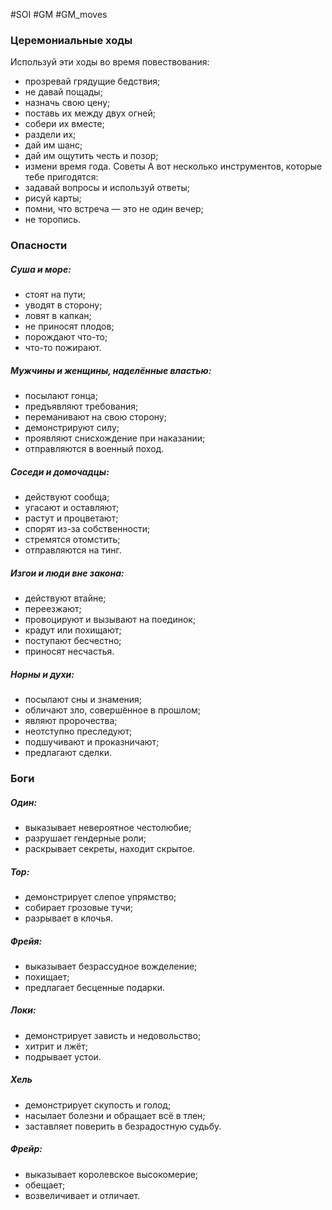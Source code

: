 #SOI #GM #GM_moves 

### Церемониальные ходы

Используй эти ходы во время повествования: 
-  прозревай грядущие бедствия; 
-  не давай пощады; 
-  назначь свою цену; 
-  поставь их между двух огней; 
-  собери их вместе; 
-  раздели их; 
-  дай им шанс; 
-  дай им ощутить честь и позор; 
-  измени время года. Советы А вот несколько инструментов, которые тебе пригодятся: 
-  задавай вопросы и используй ответы; 
-  рисуй карты; 
-  помни, что встреча — это не один вечер; 
-  не торопись.

### Опасности
##### Суша и море: 
-  стоят на пути; 
-  уводят в сторону; 
-  ловят в капкан; 
-  не приносят плодов; 
-  порождают что-то; 
-  что-то пожирают. 
##### Мужчины и женщины, наделëнные властью: 
-  посылают гонца; 
-  предъявляют требования; 
-  переманивают на свою сторону; 
-  демонстрируют силу; 
-  проявляют снисхождение при наказании; 
-  отправляются в военный поход. 

##### Соседи и домочадцы: 
-  действуют сообща; 
-  угасают и оставляют; 
-  растут и процветают; 
-  спорят из-за собственности; 
-  стремятся отомстить; 
-  отправляются на тинг. 
##### Изгои и люди вне закона: 
-  действуют втайне; 
-  переезжают; 
-  провоцируют и вызывают на поединок; 
-  крадут или похищают; 
-  поступают бесчестно; 
-  приносят несчастья. 
 
##### Норны и духи: 
-  посылают сны и знамения; 
-  обличают зло, совершённое в прошлом; 
-  являют пророчества; 
-  неотступно преследуют; 
-  подшучивают и проказничают; 
-  предлагают сделки.


### Боги
##### Один: 
-  выказывает невероятное честолюбие; 
-  разрушает гендерные роли; 
-  раскрывает секреты, находит скрытое. 

##### Тор: 
-  демонстрирует слепое упрямство; 
-  собирает грозовые тучи; 
-  разрывает в клочья. 

##### Фрейя: 
-  выказывает безрассудное вожделение; 
-  похищает; 
-  предлагает бесценные подарки. 

##### Локи: 
-  демонстрирует зависть и недовольство; 
-  хитрит и лжёт; 
-  подрывает устои. 

##### Хель 
-  демонстрирует скупость и голод; 
-  насылает болезни и обращает всё в тлен; 
-  заставляет поверить в безрадостную судьбу. 

##### Фрейр: 
-  выказывает королевское высокомерие; 
-  обещает; 
-  возвеличивает и отличает.